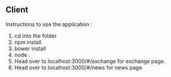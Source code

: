 ## Client

Instructions to use the application : 
1. cd into the folder
2. npm install
3. bower install
4. node .
5. Head over to localhost:3000/#/exchange for exchange page.
6. Head over to localhost:3000/#/news for news page.
